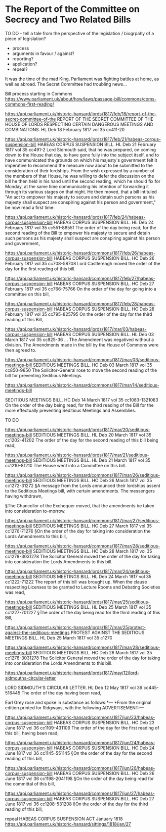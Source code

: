 # The Report of the Committee on Secrecy and Two Related Bills

TO DO  - tell a tale from the perspective of the legislation / biogrpahy of a piece of legislation?

- process
- arguments in favour / against?
- reporting?
- application?
- repeal?

It was the time of the mad King. Parliament was fighting battles at home, as well as abroad. The Secret Committee had troubling news...

Bill process starting in Commons
https://www.parliament.uk/about/how/laws/passage-bill/commons/coms-commons-first-reading/




https://api.parliament.uk/historic-hansard/lords/1817/feb/18/report-of-the-secret-committee-of-the
REPORT OF THE SECRET COMMITTEE OF THE HOUSE OF LORDS RESPECTING CERTAIN DANGEROUS MEETINGS AND COMBINATIONS.
HL Deb 18 February 1817 vol 35 cc411-20

https://api.parliament.uk/historic-hansard/lords/1817/feb/21/habeas-corpus-suspension-bill
HABEAS CORPUS SUSPENSION BILL.
HL Deb 21 February 1817 vol 35 cc491-2
Lord Sidmouth said, that he was prepared, on coming down to the House that day, to have gone fully into the subject itself, and to have communicated the grounds on which his majesty's government felt it imperative to recommend the measure now about to be submitted to the consideration of their lordships. From the wish expressed by a number of the members of that House, he was willing to defer the discussion on the bill he then held in his hand until the second reading, which he should fix for Monday, at the same time communicating his intention of forwarding it through its various stages on that night. He then moved, that a bill intituled "An act to empower his majesty to secure and detain such persons as his majesty shall suspect are conspiring against his person and government," be now read a first time.





https://api.parliament.uk/historic-hansard/lords/1817/feb/24/habeas-corpus-suspension-bill
HABEAS CORPUS SUSPENSION BILL.
HL Deb 24 February 1817 vol 35 cc551-88551
The order of the day being read, for the second reading of the Bill to empower his majesty to secure and detain such persons as his majesty shall suspect are conspiring against his person and government,

https://api.parliament.uk/historic-hansard/commons/1817/feb/26/habeas-corpus-suspension-bill
HABEAS CORPUS SUSPENSION BILL.
HC Deb 26 February 1817 vol 35 cc708-58708
Lord Castlereagh moved the order of the day for the first reading of this bill.

https://api.parliament.uk/historic-hansard/commons/1817/feb/27/habeas-corpus-suspension-bill
HABEAS CORPUS SUSPENSION BILL.
HC Deb 27 February 1817 vol 35 cc766-75766
On the order of the day for going into a committee on this bill,


https://api.parliament.uk/historic-hansard/commons/1817/feb/28/habeas-corpus-suspension-bill
HABEAS CORPUS SUSPENSION BILL.
HC Deb 28 February 1817 vol 35 cc795-825795
On the order of the day for the third reading of this Bill,

https://api.parliament.uk/historic-hansard/lords/1817/mar/03/habeas-corpus-suspension-bill
HABEAS CORPUS SUSPENSION BILL.
HL Deb 03 March 1817 vol 35 cc825-36
... The Amendment was negatived without a division. The Amendments made in the bill by the House of Commons were then agreed to.

https://api.parliament.uk/historic-hansard/commons/1817/mar/03/seditious-meetings-bill
SEDITIOUS MEETINGS BILL.
HC Deb 03 March 1817 vol 35 cc850-9850
The Solicitor-General rose to move the second reading of the bill for preventing Seditious Meetings.



https://api.parliament.uk/historic-hansard/commons/1817/mar/14/seditious-meetings-bill

SEDITIOUS MEETINGS BILL.
HC Deb 14 March 1817 vol 35 cc1083-1321083
On the order of the day being read, for the third reading of the Bill for the more effectually preventing Seditious Meetings and Assemblies.

TO DO


https://api.parliament.uk/historic-hansard/lords/1817/mar/20/seditious-meetings-bill
SEDITIOUS MEETINGS BILL.
HL Deb 20 March 1817 vol 35 cc1202-41202
The order of the day for the second reading of this bill being read,

https://api.parliament.uk/historic-hansard/lords/1817/mar/21/seditious-meetings-bill
SEDITIOUS MEETINGS BILL.
HL Deb 21 March 1817 vol 35 cc1210-81210
The House went into a Committee on this bill.


https://api.parliament.uk/historic-hansard/commons/1817/mar/26/seditious-meetings-bill
SEDITIOUS MEETINGS BILL.
HC Deb 26 March 1817 vol 35 cc1272-31272
§A message from the Lords announced their lordships assent to the Seditious Meetings bill, with certain amendments. The messengers having withdrawn,

§The Chancellor of the Exchequer moved, that the amendments be taken into consideration to-morrow.

https://api.parliament.uk/historic-hansard/commons/1817/mar/27/seditious-meetings-bill
SEDITIOUS MEETINGS BILL.
HC Deb 27 March 1817 vol 35 cc1276-71276
§On the order of the day for taking into consideration the Lords Amendments to this bill,

https://api.parliament.uk/historic-hansard/commons/1817/mar/28/seditious-meetings-bill
SEDITIOUS MEETINGS BILL.
HC Deb 28 March 1817 vol 35 cc1278-3031278
The Solicitor General moved the order of the day for taking into consideration the Lords Amendments to this bill.


https://api.parliament.uk/historic-hansard/lords/1817/mar/24/seditious-meetings-bill
SEDITIOUS MEETINGS BILL.
HL Deb 24 March 1817 vol 35 cc1222-71222
The report of this bill was brought up. When the clause respecting Licenses to be granted to Lecture Rooms and Debating Societies was read,


https://api.parliament.uk/historic-hansard/lords/1817/mar/25/seditious-meetings-bill
SEDITIOUS MEETINGS BILL.
HL Deb 25 March 1817 vol 35 cc1227-701227
§The order of the day being read for the third reading of this Bill,


https://api.parliament.uk/historic-hansard/lords/1817/mar/25/protest-against-the-seditious-meetings
PROTEST AGAINST THE SEDITIOUS MEETINGS BILL.
HL Deb 25 March 1817 vol 35 c1270

https://api.parliament.uk/historic-hansard/commons/1817/mar/28/seditious-meetings-bill
SEDITIOUS MEETINGS BILL.
HC Deb 28 March 1817 vol 35 cc1278-3031278
The Solicitor General moved the order of the day for taking into consideration the Lords Amendments to this bill.


https://api.parliament.uk/historic-hansard/lords/1817/may/12/lord-sidmouths-circular-letter

LORD SIDMOUTH'S CIRCULAR LETTER.
HL Deb 12 May 1817 vol 36 cc445-516445
The order of the day having been read,

Earl Grey rose and spoke in substance as follows:*—
*From the original edition printed for Ridgways, with the following ADVERTISEMENT:—


https://api.parliament.uk/historic-hansard/commons/1817/jun/23/habeas-corpus-suspension-bill
HABEAS CORPUS SUSPENSION BILL.
HC Deb 23 June 1817 vol 36 cc1109-431109
The order of the day for the first reading of this bill, having been read,

https://api.parliament.uk/historic-hansard/commons/1817/jun/24/habeas-corpus-suspension-bill
HABEAS CORPUS SUSPENSION BILL.
HC Deb 24 June 1817 vol 36 cc1145-551145
§On the order of the day for the second reading of this bill,

https://api.parliament.uk/historic-hansard/commons/1817/jun/26/habeas-corpus-suspension-bill
HABEAS CORPUS SUSPENSION BILL.
HC Deb 26 June 1817 vol 36 cc1198-2041198
§On the order of the day being read for the committal of this bill,

https://api.parliament.uk/historic-hansard/commons/1817/jun/27/habeas-corpus-suspension-bill
HABEAS CORPUS SUSPENSION BILL.
HC Deb 27 June 1817 vol 36 cc1208-531208
§On the order of the day for the third reading of this bill,


repeal HABEAS CORPUS SUSPENSION ACT
January 1818
 https://api.parliament.uk/historic-hansard/sittings/1818/jan/27